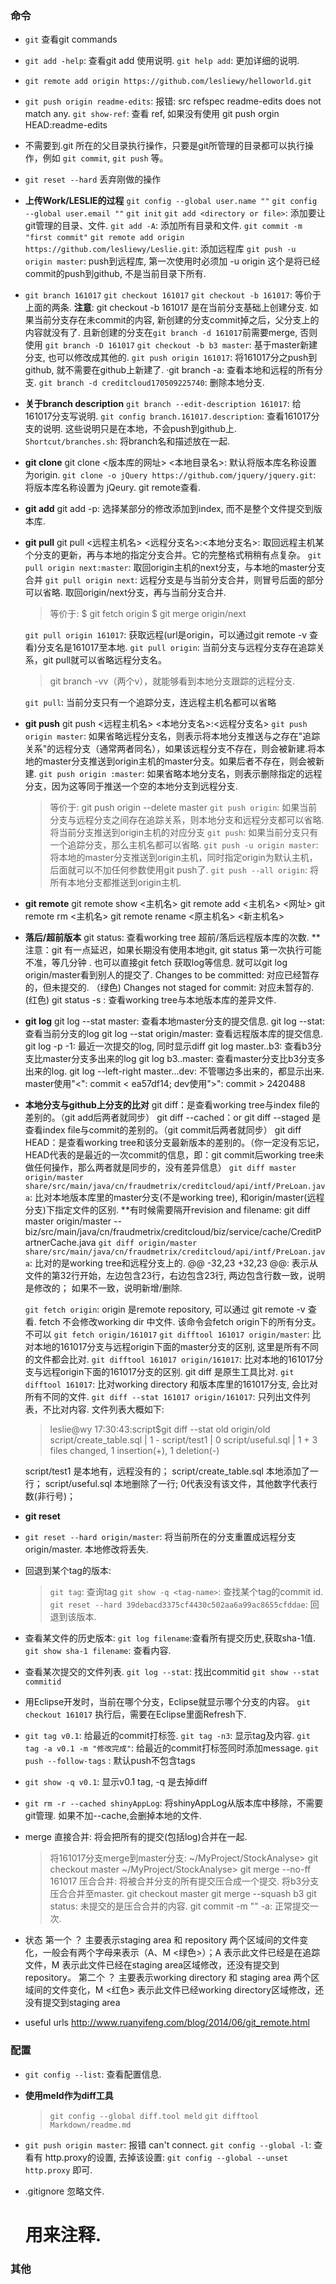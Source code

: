 ### 命令
* `git` 查看git commands
* `git add -help`: 查看git add 使用说明.
  `git help add`:  更加详细的说明.
* `git remote add origin https://github.com/lesliewy/helloworld.git`  

* `git push origin readme-edits`: 报错:  src refspec readme-edits does not match any.
  `git show-ref`:  查看 ref, 如果没有使用  git push orgin HEAD:readme-edits
* 不需要到.git 所在的父目录执行操作，只要是git所管理的目录都可以执行操作，例如 `git commit`, `git push` 等。

* `git reset --hard` 丢弃刚做的操作

* **上传Work/LESLIE的过程**
  `git config --global user.name ""`
  `git config --global user.email ""`
  `git init`
  `git add <directory or file>`: 添加要让git管理的目录、文件.
  `git add -A`: 添加所有目录和文件.
  `git commit -m "first commit"`
  `git remote add origin https://github.com/lesliewy/Leslie.git`: 添加远程库
  `git push -u origin master`: push到远程库, 第一次使用时必须加 -u origin 这个是将已经commit的push到github, 不是当前目录下所有.

* `git branch 161017`
  `git checkout 161017`
  `git checkout -b 161017`: 等价于上面的两条.
      **注意**: git checkout -b 161017 是在当前分支基础上创建分支.  如果当前分支存在未commit的内容, 新创建的分支commit掉之后，父分支上的内容就没有了.
      且新创建的分支在`git branch -d 161017`前需要merge, 否则使用 `git branch -D 161017`
  `git checkout -b b3 master`: 基于master新建分支, 也可以修改成其他的.
  `git push origin 161017`: 将161017分之push到github, 就不需要在github上新建了.
  ·git branch -a: 查看本地和远程的所有分支.
  `git branch -d creditcloud170509225740`: 删除本地分支.


* **关于branch description**
  `git branch --edit-description 161017`: 给161017分支写说明. 
  `git config branch.161017.description`: 查看161017分支的说明. 这些说明只是在本地，不会push到github上.
  `Shortcut/branches.sh`: 将branch名和描述放在一起.

* **git clone**
  git clone <版本库的网址> <本地目录名>: 默认将版本库名称设置为origin.
  `git clone -o jQuery https://github.com/jquery/jquery.git`: 将版本库名称设置为 jQeury. git remote查看.

* **git add**
   git add -p: 选择某部分的修改添加到index, 而不是整个文件提交到版本库.

* **git pull**
  git pull <远程主机名> <远程分支名>:<本地分支名>: 取回远程主机某个分支的更新，再与本地的指定分支合并。它的完整格式稍稍有点复杂。
  `git pull origin next:master`: 取回origin主机的next分支，与本地的master分支合并
  `git pull origin next`: 远程分支是与当前分支合并，则冒号后面的部分可以省略. 取回origin/next分支，再与当前分支合并. 
     > 等价于:
     >    $ git fetch origin
     >    $ git merge origin/next

  `git pull origin 161017`: 获取远程(url是origin，可以通过git remote -v 查看)分支名是161017至本地.
  `git pull origin`:  当前分支与远程分支存在追踪关系，git pull就可以省略远程分支名。
   > git branch -vv（两个v），就能够看到本地分支跟踪的远程分支.

  `git pull`: 当前分支只有一个追踪分支，连远程主机名都可以省略

* **git push**
  git push <远程主机名> <本地分支名>:<远程分支名>
  `git push origin master`: 如果省略远程分支名，则表示将本地分支推送与之存在"追踪关系"的远程分支（通常两者同名），如果该远程分支不存在，则会被新建.将本地的master分支推送到origin主机的master分支。如果后者不存在，则会被新建.
  `git push origin :master`: 如果省略本地分支名，则表示删除指定的远程分支，因为这等同于推送一个空的本地分支到远程分支.
     > 等价于: git push origin --delete master
  `git push origin`: 如果当前分支与远程分支之间存在追踪关系，则本地分支和远程分支都可以省略.  将当前分支推送到origin主机的对应分支
  `git push`: 如果当前分支只有一个追踪分支，那么主机名都可以省略.
  `git push -u origin master`: 将本地的master分支推送到origin主机，同时指定origin为默认主机，后面就可以不加任何参数使用git push了.
  `git push --all origin`: 将所有本地分支都推送到origin主机.

* **git remote**
  git remote show <主机名>
  git remote add <主机名> <网址>
  git remote rm <主机名>
  git remote rename <原主机名> <新主机名>

* **落后/超前版本**
  git status:   查看working tree 超前/落后远程版本库的次数.  **注意：git 有一点延迟，如果长期没有使用本地git, git status 第一次执行可能不准，等几分钟
                . 也可以直接git fetch 获取log等信息.  就可以git log origin/master看到别人的提交了.
                Changes to be committed:   对应已经暂存的，但未提交的. （绿色)
                Changes not staged for commit: 对应未暂存的. (红色)
  git status -s : 查看working tree与本地版本库的差异文件.

* **git log**
  git log --stat master: 查看本地master分支的提交信息.
  git log --stat: 查看当前分支的log
  git log --stat origin/master: 查看远程版本库的提交信息.
  git log -p -1: 最近一次提交的log, 同时显示diff
  git log master..b3: 查看b3分支比master分支多出来的log
  git log b3..master: 查看master分支比b3分支多出来的log.
  git log --left-right master...dev:  不管哪边多出来的，都显示出来.  master使用"<": commit < ea57df14;  dev使用">": commit > 2420488

* **本地分支与github上分支的比对**
  git diff：是查看working tree与index file的差别的。（git add后两者就同步）
  git diff --cached：or git diff --staged 是查看index file与commit的差别的。（git commit后两者就同步）
  git diff HEAD：是查看working tree和该分支最新版本的差别的。（你一定没有忘记，HEAD代表的是最近的一次commit的信息，即：git commit后working tree未做任何操作，那么两者就是同步的，没有差异信息）
  `git diff master origin/master share/src/main/java/cn/fraudmetrix/creditcloud/api/intf/PreLoan.java`: 比对本地版本库里的master分支(不是working tree), 和origin/master(远程分支)下指定文件的区别.  **有时候需要隔开revision and filename: git diff master origin/master -- biz/src/main/java/cn/fraudmetrix/creditcloud/biz/service/cache/CreditPartnerCache.java
  `git diff origin/master share/src/main/java/cn/fraudmetrix/creditcloud/api/intf/PreLoan.java`: 比对的是working tree和远程分支上的. 
  @@ -32,23 +32,23 @@:  表示从文件的第32行开始，左边包含23行，右边包含23行, 两边包含行数一致，说明是修改的； 如果不一致，说明新增/删除.

  `git fetch origin`: origin 是remote repository, 可以通过 git remote -v 查看. fetch 不会修改working dir 中文件. 该命令会fetch origin下的所有分支。 不可以 `git fetch origin/161017`
  `git difftool 161017 origin/master`:  比对本地的161017分支与远程origin下面的master分支的区别, 这里是所有不同的文件都会比对.
  `git difftool 161017 origin/161017`:  比对本地的161017分支与远程origin下面的161017分支的区别. git diff 是原生工具比对.
  `git difftool 161017`: 比对working directory 和版本库里的161017分支, 会比对所有不同的文件.
  `git diff --stat 161017 origin/161017`: 只列出文件列表，不比对内容. 文件列表大概如下:
  > leslie@wy 17:30:43:script$git diff --stat old origin/old
  > script/create_table.sql | 1 -
  > script/test1            | 0
  > script/useful.sql       | 1 +
  > 3 files changed, 1 insertion(+), 1 deletion(-)
 
  script/test1 是本地有，远程没有的；  script/create_table.sql 本地添加了一行； script/useful.sql 本地删除了一行; 0代表没有该文件，其他数字代表行数(非行号)；

* **git reset**
* `git reset --hard origin/master`: 将当前所在的分支重置成远程分支origin/master. 本地修改将丢失.
* 回退到某个tag的版本:
  > `git tag`: 查询tag
  > `git show -q <tag-name>`: 查找某个tag的commit id.
  > `git reset --hard 39debacd3375cf4430c502aa6a99ac8655cfddae`: 回退到该版本.

* 查看某文件的历史版本:
  `git log filename`:查看所有提交历史,获取sha-1值.
  `git show sha-1 filename`: 查看内容.

* 查看某次提交的文件列表.
  `git log --stat`: 找出commitid
  `git show --stat commitid`

* 用Eclipse开发时，当前在哪个分支，Eclipse就显示哪个分支的内容。 
  `git checkout 161017` 执行后，需要在Eclipse里面Refresh下.

* `git tag v0.1`: 给最近的commit打标签.
  `git tag -n3`: 显示tag及内容.
  `git tag -a v0.1 -m "修改完成"`: 给最近的commit打标签同时添加message.
  `git push --follow-tags` :  默认push不包含tags

* `git show -q v0.1`:  显示v0.1 tag, -q 是去掉diff

* `git rm -r --cached shinyAppLog`: 将shinyAppLog从版本库中移除，不需要git管理. 如果不加--cache,会删掉本地的文件.

* merge
  直接合并: 将会把所有的提交(包括log)合并在一起.
     > 将161017分支merge到master分支:
     > ~/MyProject/StockAnalyse> git checkout master
     > ~/MyProject/StockAnalyse> git merge --no-ff 161017
  压合合并: 将被合并分支的所有提交压合成一个提交.
     > 将b3分支压合合并至master.
     > git checkout master
     > git merge --squash b3
     > git status: 未提交的是压合合并的内容.
     > git commit -m "" -a:  正常提交一次.

* 状态
  第一个 ？ 主要表示staging area 和 repository 两个区域间的文件变化，一般会有两个字母来表示（A、M <绿色>）；A  表示此文件已经是在追踪文件，M 表示此文件已经在staging area区域修改，还没有提交到repository。
  第二个 ？ 主要表示working directory 和 staging area 两个区域间的文件变化，M <红色> 表示此文件已经working directory区域修改，还没有提交到staging area

* useful urls
  http://www.ruanyifeng.com/blog/2014/06/git_remote.html

### 配置
* `git config --list`: 查看配置信息.
* **使用meld作为diff工具**
  > `git config --global diff.tool meld`
  > `git difftool Markdown/readme.md`

* `git push origin master`: 报错 can't connect.
  `git config --global -l`: 查看有 http.proxy的设置, 去掉该设置:  `git config --global --unset http.proxy` 即可.

* .gitignore 忽略文件.
  # 用来注释.

### 其他
